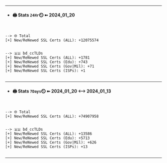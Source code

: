 

---
- #### 🖨️ **Stats** `24Hr`⏲️ ➼ 2024_01_20
```console


--> 🌐 Total
[+] New/ReNewed SSL Certs (ALL): +12075574


--> 🇧🇩 bd_ccTLDs
[+] New/ReNewed SSL Certs (ALL): +1781
[+] New/ReNewed SSL Certs (Edu): +743
[+] New/ReNewed SSL Certs (Gov|Mil): +71
[+] New/ReNewed SSL Certs (ISPs): +1


```

---
- #### 🖨️ **Stats** `7Days`⏲️ ➼ 2024_01_20 <--> 2024_01_13
```console


--> 🌐 Total
[+] New/ReNewed SSL Certs (ALL): +74907958


--> 🇧🇩 bd_ccTLDs
[+] New/ReNewed SSL Certs (ALL): +13586
[+] New/ReNewed SSL Certs (Edu): +5713
[+] New/ReNewed SSL Certs (Gov|Mil): +626
[+] New/ReNewed SSL Certs (ISPs): +13


```

---

